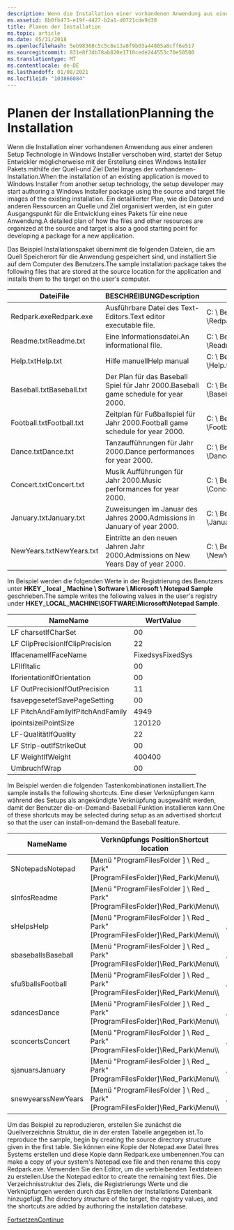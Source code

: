 ```yaml
---
description: Wenn die Installation einer vorhandenen Anwendung aus einer anderen Setup Technologie in Windows Installer verschoben wird, startet der Setup Entwickler möglicherweise mit der Erstellung eines Windows Installer Pakets mithilfe der Quell-und Ziel Datei Images der vorhandenen-Installation.
ms.assetid: 8b0fb473-e19f-4427-b2a1-d0721cde9d38
title: Planen der Installation
ms.topic: article
ms.date: 05/31/2018
ms.openlocfilehash: 5eb98368c5c5c8e13a8f9b03a44805a8cff6e517
ms.sourcegitcommit: 831e8f3db78ab820e1710cede244553c70e50500
ms.translationtype: MT
ms.contentlocale: de-DE
ms.lasthandoff: 01/08/2021
ms.locfileid: "103866084"
---
```

# <a name="planning-the-installation"></a><span data-ttu-id="79e16-103">Planen der Installation</span><span class="sxs-lookup"><span data-stu-id="79e16-103">Planning the Installation</span></span>

<span data-ttu-id="79e16-104">Wenn die Installation einer vorhandenen Anwendung aus einer anderen Setup Technologie in Windows Installer verschoben wird, startet der Setup Entwickler möglicherweise mit der Erstellung eines Windows Installer Pakets mithilfe der Quell-und Ziel Datei Images der vorhandenen-Installation.</span><span class="sxs-lookup"><span data-stu-id="79e16-104">When the installation of an existing application is moved to Windows Installer from another setup technology, the setup developer may start authoring a Windows Installer package using the source and target file images of the existing installation.</span></span> <span data-ttu-id="79e16-105">Ein detaillierter Plan, wie die Dateien und anderen Ressourcen an Quelle und Ziel organisiert werden, ist ein guter Ausgangspunkt für die Entwicklung eines Pakets für eine neue Anwendung.</span><span class="sxs-lookup"><span data-stu-id="79e16-105">A detailed plan of how the files and other resources are organized at the source and target is also a good starting point for developing a package for a new application.</span></span>

<span data-ttu-id="79e16-106">Das Beispiel Installationspaket übernimmt die folgenden Dateien, die am Quell Speicherort für die Anwendung gespeichert sind, und installiert Sie auf dem Computer des Benutzers.</span><span class="sxs-lookup"><span data-stu-id="79e16-106">The sample installation package takes the following files that are stored at the source location for the application and installs them to the target on the user's computer.</span></span>



| <span data-ttu-id="79e16-107">Datei</span><span class="sxs-lookup"><span data-stu-id="79e16-107">File</span></span>         | <span data-ttu-id="79e16-108">BESCHREIBUNG</span><span class="sxs-lookup"><span data-stu-id="79e16-108">Description</span></span>                               | <span data-ttu-id="79e16-109">Pfad zur Quelle</span><span class="sxs-lookup"><span data-stu-id="79e16-109">Path to source</span></span>                                    | <span data-ttu-id="79e16-110">Pfad zum Ziel</span><span class="sxs-lookup"><span data-stu-id="79e16-110">Path to target</span></span>                                          |
|--------------|-------------------------------------------|---------------------------------------------------|---------------------------------------------------------|
| <span data-ttu-id="79e16-111">Redpark.exe</span><span class="sxs-lookup"><span data-stu-id="79e16-111">Redpark.exe</span></span>  | <span data-ttu-id="79e16-112">Ausführbare Datei des Text-Editors.</span><span class="sxs-lookup"><span data-stu-id="79e16-112">Text editor executable file.</span></span>              | <span data-ttu-id="79e16-113">C: \\ Beispiel für \\ Notepad \\Redpark.exe</span><span class="sxs-lookup"><span data-stu-id="79e16-113">C:\\Sample\\Notepad\\Redpark.exe</span></span>                  | <span data-ttu-id="79e16-114">\[Ordner "ProgramFilesFolder \] \\ Red \_ Park \\Redpark.exe"</span><span class="sxs-lookup"><span data-stu-id="79e16-114">\[ProgramFilesFolder\]\\Red\_Park\\Redpark.exe</span></span>          |
| <span data-ttu-id="79e16-115">Readme.txt</span><span class="sxs-lookup"><span data-stu-id="79e16-115">Readme.txt</span></span>   | <span data-ttu-id="79e16-116">Eine Informationsdatei.</span><span class="sxs-lookup"><span data-stu-id="79e16-116">An informational file.</span></span>                    | <span data-ttu-id="79e16-117">C: \\ Beispiel für \\ Notepad \\Readme.txt</span><span class="sxs-lookup"><span data-stu-id="79e16-117">C:\\Sample\\Notepad\\Readme.txt</span></span>                   | <span data-ttu-id="79e16-118">\[Ordner "ProgramFilesFolder \] \\ Red \_ Park \\Readme.txt"</span><span class="sxs-lookup"><span data-stu-id="79e16-118">\[ProgramFilesFolder\]\\Red\_Park\\Readme.txt</span></span>           |
| <span data-ttu-id="79e16-119">Help.txt</span><span class="sxs-lookup"><span data-stu-id="79e16-119">Help.txt</span></span>     | <span data-ttu-id="79e16-120">Hilfe manuell</span><span class="sxs-lookup"><span data-stu-id="79e16-120">Help manual</span></span>                               | <span data-ttu-id="79e16-121">C: \\ Beispiel für \\ Notepad \\Help.txt</span><span class="sxs-lookup"><span data-stu-id="79e16-121">C:\\Sample\\Notepad\\Help.txt</span></span>                     | <span data-ttu-id="79e16-122">Nicht installiert.</span><span class="sxs-lookup"><span data-stu-id="79e16-122">Not installed.</span></span> <span data-ttu-id="79e16-123">Immer aus Quelle ausführen.</span><span class="sxs-lookup"><span data-stu-id="79e16-123">Always run-from-source.</span></span>                  |
| <span data-ttu-id="79e16-124">Baseball.txt</span><span class="sxs-lookup"><span data-stu-id="79e16-124">Baseball.txt</span></span> | <span data-ttu-id="79e16-125">Der Plan für das Baseball Spiel für Jahr 2000.</span><span class="sxs-lookup"><span data-stu-id="79e16-125">Baseball game schedule for year 2000.</span></span>     | <span data-ttu-id="79e16-126">C: \\ Beispiel für \\ Notepad- \\ Ereignisse \\Baseball.txt</span><span class="sxs-lookup"><span data-stu-id="79e16-126">C:\\Sample\\Notepad\\Events\\Baseball.txt</span></span>         | <span data-ttu-id="79e16-127">\[ProgramFilesFolder \] \\ Red \_ Park \\ Sport \\Baseball.txt</span><span class="sxs-lookup"><span data-stu-id="79e16-127">\[ProgramFilesFolder\]\\Red\_Park\\Sports\\Baseball.txt</span></span> |
| <span data-ttu-id="79e16-128">Football.txt</span><span class="sxs-lookup"><span data-stu-id="79e16-128">Football.txt</span></span> | <span data-ttu-id="79e16-129">Zeitplan für Fußballspiel für Jahr 2000.</span><span class="sxs-lookup"><span data-stu-id="79e16-129">Football game schedule for year 2000.</span></span>     | <span data-ttu-id="79e16-130">C: \\ Beispiel für \\ Notepad- \\ Ereignisse \\Football.txt</span><span class="sxs-lookup"><span data-stu-id="79e16-130">C:\\Sample\\Notepad\\Events\\Football.txt</span></span>         | <span data-ttu-id="79e16-131">\[ProgramFilesFolder \] \\ Red \_ Park \\ Sport \\Football.txt</span><span class="sxs-lookup"><span data-stu-id="79e16-131">\[ProgramFilesFolder\]\\Red\_Park\\Sports\\Football.txt</span></span> |
| <span data-ttu-id="79e16-132">Dance.txt</span><span class="sxs-lookup"><span data-stu-id="79e16-132">Dance.txt</span></span>    | <span data-ttu-id="79e16-133">Tanzaufführungen für Jahr 2000.</span><span class="sxs-lookup"><span data-stu-id="79e16-133">Dance performances for year 2000.</span></span>         | <span data-ttu-id="79e16-134">C: \\ Beispiel für \\ Notepad- \\ Ereignisse \\Dance.txt</span><span class="sxs-lookup"><span data-stu-id="79e16-134">C:\\Sample\\Notepad\\Events\\Dance.txt</span></span>            | <span data-ttu-id="79e16-135">\[ProgramFilesFolder \] \\ Red \_ Park \\ Arts \\Dance.txt</span><span class="sxs-lookup"><span data-stu-id="79e16-135">\[ProgramFilesFolder\]\\Red\_Park\\Arts\\Dance.txt</span></span>      |
| <span data-ttu-id="79e16-136">Concert.txt</span><span class="sxs-lookup"><span data-stu-id="79e16-136">Concert.txt</span></span>  | <span data-ttu-id="79e16-137">Musik Aufführungen für Jahr 2000.</span><span class="sxs-lookup"><span data-stu-id="79e16-137">Music performances for year 2000.</span></span>         | <span data-ttu-id="79e16-138">C: \\ Beispiel für \\ Notepad- \\ Ereignisse \\Concert.txt</span><span class="sxs-lookup"><span data-stu-id="79e16-138">C:\\Sample\\Notepad\\Events\\Concert.txt</span></span>          | <span data-ttu-id="79e16-139">\[ProgramFilesFolder \] \\ Red \_ Park \\ Arts \\Concert.txt</span><span class="sxs-lookup"><span data-stu-id="79e16-139">\[ProgramFilesFolder\]\\Red\_Park\\Arts\\Concert.txt</span></span>    |
| <span data-ttu-id="79e16-140">January.txt</span><span class="sxs-lookup"><span data-stu-id="79e16-140">January.txt</span></span>  | <span data-ttu-id="79e16-141">Zuweisungen im Januar des Jahres 2000.</span><span class="sxs-lookup"><span data-stu-id="79e16-141">Admissions in January of year 2000.</span></span>       | <span data-ttu-id="79e16-142">C: \\ Beispiel für \\ Notepad- \\ Gate \\January.txt</span><span class="sxs-lookup"><span data-stu-id="79e16-142">C:\\Sample\\Notepad\\Gate\\January.txt</span></span>            | <span data-ttu-id="79e16-143">\[ProgramFilesFolder \] \\ rotes \_ Park \\ Gate \\January.txt</span><span class="sxs-lookup"><span data-stu-id="79e16-143">\[ProgramFilesFolder\]\\Red\_Park\\Gate\\January.txt</span></span>    |
| <span data-ttu-id="79e16-144">NewYears.txt</span><span class="sxs-lookup"><span data-stu-id="79e16-144">NewYears.txt</span></span> | <span data-ttu-id="79e16-145">Eintritte an den neuen Jahren Jahr 2000.</span><span class="sxs-lookup"><span data-stu-id="79e16-145">Admissions on New Years Day of year 2000.</span></span> | <span data-ttu-id="79e16-146">C: \\ Beispiel für \\ Notepad \\ Gate \\ Holidays \\NewYears.txt</span><span class="sxs-lookup"><span data-stu-id="79e16-146">C:\\Sample\\Notepad\\Gate\\Holidays\\NewYears.txt</span></span> | <span data-ttu-id="79e16-147">\[ProgramFilesFolder \] \\ rotes \_ Park \\ Gate \\NewYears.txt</span><span class="sxs-lookup"><span data-stu-id="79e16-147">\[ProgramFilesFolder\]\\Red\_Park\\Gate\\NewYears.txt</span></span>   |



 

<span data-ttu-id="79e16-148">Im Beispiel werden die folgenden Werte in der Registrierung des Benutzers unter **HKEY \_ local \_ Machine \\ Software \\ Microsoft \\ Notepad Sample** geschrieben.</span><span class="sxs-lookup"><span data-stu-id="79e16-148">The sample writes the following values in the user's registry under **HKEY\_LOCAL\_MACHINE\\SOFTWARE\\Microsoft\\Notepad Sample**.</span></span>



| <span data-ttu-id="79e16-149">Name</span><span class="sxs-lookup"><span data-stu-id="79e16-149">Name</span></span>             | <span data-ttu-id="79e16-150">Wert</span><span class="sxs-lookup"><span data-stu-id="79e16-150">Value</span></span>    |
|------------------|----------|
| <span data-ttu-id="79e16-151">LF charset</span><span class="sxs-lookup"><span data-stu-id="79e16-151">lfCharSet</span></span>        | <span data-ttu-id="79e16-152">0</span><span class="sxs-lookup"><span data-stu-id="79e16-152">0</span></span>        |
| <span data-ttu-id="79e16-153">LF ClipPrecision</span><span class="sxs-lookup"><span data-stu-id="79e16-153">lfClipPrecision</span></span>  | <span data-ttu-id="79e16-154">2</span><span class="sxs-lookup"><span data-stu-id="79e16-154">2</span></span>        |
| <span data-ttu-id="79e16-155">lffacename</span><span class="sxs-lookup"><span data-stu-id="79e16-155">lfFaceName</span></span>       | <span data-ttu-id="79e16-156">Fixedsys</span><span class="sxs-lookup"><span data-stu-id="79e16-156">FixedSys</span></span> |
| <span data-ttu-id="79e16-157">LFI</span><span class="sxs-lookup"><span data-stu-id="79e16-157">lfItalic</span></span>         | <span data-ttu-id="79e16-158">0</span><span class="sxs-lookup"><span data-stu-id="79e16-158">0</span></span>        |
| <span data-ttu-id="79e16-159">lforientation</span><span class="sxs-lookup"><span data-stu-id="79e16-159">lfOrientation</span></span>    | <span data-ttu-id="79e16-160">0</span><span class="sxs-lookup"><span data-stu-id="79e16-160">0</span></span>        |
| <span data-ttu-id="79e16-161">LF OutPrecision</span><span class="sxs-lookup"><span data-stu-id="79e16-161">lfOutPrecision</span></span>   | <span data-ttu-id="79e16-162">1</span><span class="sxs-lookup"><span data-stu-id="79e16-162">1</span></span>        |
| <span data-ttu-id="79e16-163">fsavepgesete</span><span class="sxs-lookup"><span data-stu-id="79e16-163">fSavePageSetting</span></span> | <span data-ttu-id="79e16-164">0</span><span class="sxs-lookup"><span data-stu-id="79e16-164">0</span></span>        |
| <span data-ttu-id="79e16-165">LF PitchAndFamily</span><span class="sxs-lookup"><span data-stu-id="79e16-165">lfPitchAndFamily</span></span> | <span data-ttu-id="79e16-166">49</span><span class="sxs-lookup"><span data-stu-id="79e16-166">49</span></span>       |
| <span data-ttu-id="79e16-167">ipointsize</span><span class="sxs-lookup"><span data-stu-id="79e16-167">iPointSize</span></span>       | <span data-ttu-id="79e16-168">120</span><span class="sxs-lookup"><span data-stu-id="79e16-168">120</span></span>      |
| <span data-ttu-id="79e16-169">LF-Qualität</span><span class="sxs-lookup"><span data-stu-id="79e16-169">lfQuality</span></span>        | <span data-ttu-id="79e16-170">2</span><span class="sxs-lookup"><span data-stu-id="79e16-170">2</span></span>        |
| <span data-ttu-id="79e16-171">LF Strip-out</span><span class="sxs-lookup"><span data-stu-id="79e16-171">lfStrikeOut</span></span>      | <span data-ttu-id="79e16-172">0</span><span class="sxs-lookup"><span data-stu-id="79e16-172">0</span></span>        |
| <span data-ttu-id="79e16-173">LF Weight</span><span class="sxs-lookup"><span data-stu-id="79e16-173">lfWeight</span></span>         | <span data-ttu-id="79e16-174">400</span><span class="sxs-lookup"><span data-stu-id="79e16-174">400</span></span>      |
| <span data-ttu-id="79e16-175">Umbruch</span><span class="sxs-lookup"><span data-stu-id="79e16-175">fWrap</span></span>            | <span data-ttu-id="79e16-176">0</span><span class="sxs-lookup"><span data-stu-id="79e16-176">0</span></span>        |



 

<span data-ttu-id="79e16-177">Im Beispiel werden die folgenden Tastenkombinationen installiert.</span><span class="sxs-lookup"><span data-stu-id="79e16-177">The sample installs the following shortcuts.</span></span> <span data-ttu-id="79e16-178">Eine dieser Verknüpfungen kann während des Setups als angekündigte Verknüpfung ausgewählt werden, damit der Benutzer die-on-Demand-Baseball Funktion installieren kann.</span><span class="sxs-lookup"><span data-stu-id="79e16-178">One of these shortcuts may be selected during setup as an advertised shortcut so that the user can install-on-demand the Baseball feature.</span></span>



| <span data-ttu-id="79e16-179">Name</span><span class="sxs-lookup"><span data-stu-id="79e16-179">Name</span></span>      | <span data-ttu-id="79e16-180">Verknüpfungs Position</span><span class="sxs-lookup"><span data-stu-id="79e16-180">Shortcut location</span></span>                         | <span data-ttu-id="79e16-181">Verknüpfungs Ziel</span><span class="sxs-lookup"><span data-stu-id="79e16-181">Shortcut target</span></span>                                         |
|-----------|-------------------------------------------|---------------------------------------------------------|
| <span data-ttu-id="79e16-182">SNotepad</span><span class="sxs-lookup"><span data-stu-id="79e16-182">sNotepad</span></span>  | <span data-ttu-id="79e16-183">\[Menü "ProgramFilesFolder \] \\ Red \_ Park" </span><span class="sxs-lookup"><span data-stu-id="79e16-183">\[ProgramFilesFolder\]\\Red\_Park\\Menu</span></span>\\\\ | <span data-ttu-id="79e16-184">\[Ordner "ProgramFilesFolder \] \\ Red \_ Park \\Redpark.exe"</span><span class="sxs-lookup"><span data-stu-id="79e16-184">\[ProgramFilesFolder\]\\Red\_Park\\Redpark.exe</span></span>          |
| <span data-ttu-id="79e16-185">sInfo</span><span class="sxs-lookup"><span data-stu-id="79e16-185">sReadme</span></span>   | <span data-ttu-id="79e16-186">\[Menü "ProgramFilesFolder \] \\ Red \_ Park" </span><span class="sxs-lookup"><span data-stu-id="79e16-186">\[ProgramFilesFolder\]\\Red\_Park\\Menu</span></span>\\\\ | <span data-ttu-id="79e16-187">\[Ordner "ProgramFilesFolder \] \\ Red \_ Park \\Readme.txt"</span><span class="sxs-lookup"><span data-stu-id="79e16-187">\[ProgramFilesFolder\]\\Red\_Park\\Readme.txt</span></span>           |
| <span data-ttu-id="79e16-188">sHelp</span><span class="sxs-lookup"><span data-stu-id="79e16-188">sHelp</span></span>     | <span data-ttu-id="79e16-189">\[Menü "ProgramFilesFolder \] \\ Red \_ Park" </span><span class="sxs-lookup"><span data-stu-id="79e16-189">\[ProgramFilesFolder\]\\Red\_Park\\Menu</span></span>\\\\ | <span data-ttu-id="79e16-190">\[Editor für ProgramFilesFolder- \] \\ Beispiel \\ \\Help.txt</span><span class="sxs-lookup"><span data-stu-id="79e16-190">\[ProgramFilesFolder\]\\Sample\\Notepad\\Help.txt</span></span>       |
| <span data-ttu-id="79e16-191">sbaseball</span><span class="sxs-lookup"><span data-stu-id="79e16-191">sBaseball</span></span> | <span data-ttu-id="79e16-192">\[Menü "ProgramFilesFolder \] \\ Red \_ Park" </span><span class="sxs-lookup"><span data-stu-id="79e16-192">\[ProgramFilesFolder\]\\Red\_Park\\Menu</span></span>\\\\ | <span data-ttu-id="79e16-193">\[ProgramFilesFolder \] \\ Red \_ Park \\ Sport \\Baseball.txt</span><span class="sxs-lookup"><span data-stu-id="79e16-193">\[ProgramFilesFolder\]\\Red\_Park\\Sports\\Baseball.txt</span></span> |
| <span data-ttu-id="79e16-194">sfußball</span><span class="sxs-lookup"><span data-stu-id="79e16-194">sFootball</span></span> | <span data-ttu-id="79e16-195">\[Menü "ProgramFilesFolder \] \\ Red \_ Park" </span><span class="sxs-lookup"><span data-stu-id="79e16-195">\[ProgramFilesFolder\]\\Red\_Park\\Menu</span></span>\\\\ | <span data-ttu-id="79e16-196">\[ProgramFilesFolder \] \\ Red \_ Park \\ Sport \\Football.txt</span><span class="sxs-lookup"><span data-stu-id="79e16-196">\[ProgramFilesFolder\]\\Red\_Park\\Sports\\Football.txt</span></span> |
| <span data-ttu-id="79e16-197">sdance</span><span class="sxs-lookup"><span data-stu-id="79e16-197">sDance</span></span>    | <span data-ttu-id="79e16-198">\[Menü "ProgramFilesFolder \] \\ Red \_ Park" </span><span class="sxs-lookup"><span data-stu-id="79e16-198">\[ProgramFilesFolder\]\\Red\_Park\\Menu</span></span>\\\\ | <span data-ttu-id="79e16-199">\[ProgramFilesFolder \] \\ Red \_ Park \\ Arts \\Dance.txt</span><span class="sxs-lookup"><span data-stu-id="79e16-199">\[ProgramFilesFolder\]\\Red\_Park\\Arts\\Dance.txt</span></span>      |
| <span data-ttu-id="79e16-200">sconcert</span><span class="sxs-lookup"><span data-stu-id="79e16-200">sConcert</span></span>  | <span data-ttu-id="79e16-201">\[Menü "ProgramFilesFolder \] \\ Red \_ Park" </span><span class="sxs-lookup"><span data-stu-id="79e16-201">\[ProgramFilesFolder\]\\Red\_Park\\Menu</span></span>\\\\ | <span data-ttu-id="79e16-202">\[ProgramFilesFolder \] \\ Red \_ Park \\ Arts \\Concert.txt</span><span class="sxs-lookup"><span data-stu-id="79e16-202">\[ProgramFilesFolder\]\\Red\_Park\\Arts\\Concert.txt</span></span>    |
| <span data-ttu-id="79e16-203">sjanuar</span><span class="sxs-lookup"><span data-stu-id="79e16-203">sJanuary</span></span>  | <span data-ttu-id="79e16-204">\[Menü "ProgramFilesFolder \] \\ Red \_ Park" </span><span class="sxs-lookup"><span data-stu-id="79e16-204">\[ProgramFilesFolder\]\\Red\_Park\\Menu</span></span>\\\\ | <span data-ttu-id="79e16-205">\[ProgramFilesFolder \] \\ rotes \_ Park \\ Gate \\January.txt</span><span class="sxs-lookup"><span data-stu-id="79e16-205">\[ProgramFilesFolder\]\\Red\_Park\\Gate\\January.txt</span></span>    |
| <span data-ttu-id="79e16-206">snewyears</span><span class="sxs-lookup"><span data-stu-id="79e16-206">sNewYears</span></span> | <span data-ttu-id="79e16-207">\[Menü "ProgramFilesFolder \] \\ Red \_ Park" </span><span class="sxs-lookup"><span data-stu-id="79e16-207">\[ProgramFilesFolder\]\\Red\_Park\\Menu</span></span>\\\\ | <span data-ttu-id="79e16-208">\[ProgramFilesFolder \] \\ rotes \_ Park \\ Gate \\NewYears.txt</span><span class="sxs-lookup"><span data-stu-id="79e16-208">\[ProgramFilesFolder\]\\Red\_Park\\Gate\\NewYears.txt</span></span>   |



 

<span data-ttu-id="79e16-209">Um das Beispiel zu reproduzieren, erstellen Sie zunächst die Quellverzeichnis Struktur, die in der ersten Tabelle angegeben ist.</span><span class="sxs-lookup"><span data-stu-id="79e16-209">To reproduce the sample, begin by creating the source directory structure given in the first table.</span></span> <span data-ttu-id="79e16-210">Sie können eine Kopie der Notepad.exe Datei Ihres Systems erstellen und diese Kopie dann Redpark.exe umbenennen.</span><span class="sxs-lookup"><span data-stu-id="79e16-210">You can make a copy of your system's Notepad.exe file and then rename this copy Redpark.exe.</span></span> <span data-ttu-id="79e16-211">Verwenden Sie den Editor, um die verbleibenden Textdateien zu erstellen.</span><span class="sxs-lookup"><span data-stu-id="79e16-211">Use the Notepad editor to create the remaining text files.</span></span> <span data-ttu-id="79e16-212">Die Verzeichnisstruktur des Ziels, die Registrierungs Werte und die Verknüpfungen werden durch das Erstellen der Installations Datenbank hinzugefügt.</span><span class="sxs-lookup"><span data-stu-id="79e16-212">The directory structure of the target, the registry values, and the shortcuts are added by authoring the installation database.</span></span>

[<span data-ttu-id="79e16-213">Fortsetzen</span><span class="sxs-lookup"><span data-stu-id="79e16-213">Continue</span></span>](importing-a-blank-database.md)

 

 



